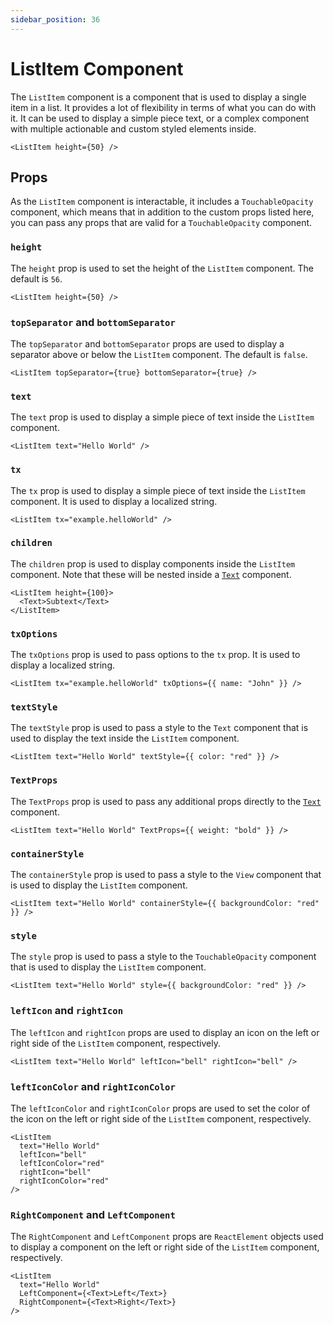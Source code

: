 ```yaml
---
sidebar_position: 36
---
```


# ListItem Component

The `ListItem` component is a component that is used to display a single item in a list. It provides a lot of flexibility in terms of what you can do with it. It can be used to display a simple piece text, or a complex component with multiple actionable and custom styled elements inside.

```tsx
<ListItem height={50} />
```

## Props

As the `ListItem` component is interactable, it includes a `TouchableOpacity` component, which means that in addition to the custom props listed here, you can pass any props that are valid for a `TouchableOpacity` component.

### `height`

The `height` prop is used to set the height of the `ListItem` component. The default is `56`.

```tsx
<ListItem height={50} />
```

### `topSeparator` and `bottomSeparator`

The `topSeparator` and `bottomSeparator` props are used to display a separator above or below the `ListItem` component. The default is `false`.

```tsx
<ListItem topSeparator={true} bottomSeparator={true} />
```

### `text`

The `text` prop is used to display a simple piece of text inside the `ListItem` component.

```tsx
<ListItem text="Hello World" />
```

### `tx`

The `tx` prop is used to display a simple piece of text inside the `ListItem` component. It is used to display a localized string.

```tsx
<ListItem tx="example.helloWorld" />
```

### `children`

The `children` prop is used to display components inside the `ListItem` component. Note that these will be nested inside a [`Text`](./Components-Text.md) component.

```tsx
<ListItem height={100}>
  <Text>Subtext</Text>
</ListItem>
```

### `txOptions`

The `txOptions` prop is used to pass options to the `tx` prop. It is used to display a localized string.

```tsx
<ListItem tx="example.helloWorld" txOptions={{ name: "John" }} />
```

### `textStyle`

The `textStyle` prop is used to pass a style to the `Text` component that is used to display the text inside the `ListItem` component.

```tsx
<ListItem text="Hello World" textStyle={{ color: "red" }} />
```

### `TextProps`

The `TextProps` prop is used to pass any additional props directly to the [`Text`](./Components-Text.md) component.

```tsx
<ListItem text="Hello World" TextProps={{ weight: "bold" }} />
```

### `containerStyle`

The `containerStyle` prop is used to pass a style to the `View` component that is used to display the `ListItem` component.

```tsx
<ListItem text="Hello World" containerStyle={{ backgroundColor: "red" }} />
```

### `style`

The `style` prop is used to pass a style to the `TouchableOpacity` component that is used to display the `ListItem` component.

```tsx
<ListItem text="Hello World" style={{ backgroundColor: "red" }} />
```

### `leftIcon` and `rightIcon`

The `leftIcon` and `rightIcon` props are used to display an icon on the left or right side of the `ListItem` component, respectively.

```tsx
<ListItem text="Hello World" leftIcon="bell" rightIcon="bell" />
```

### `leftIconColor` and `rightIconColor`

The `leftIconColor` and `rightIconColor` props are used to set the color of the icon on the left or right side of the `ListItem` component, respectively.

```tsx
<ListItem
  text="Hello World"
  leftIcon="bell"
  leftIconColor="red"
  rightIcon="bell"
  rightIconColor="red"
/>
```

### `RightComponent` and `LeftComponent`

The `RightComponent` and `LeftComponent` props are `ReactElement` objects used to display a component on the left or right side of the `ListItem` component, respectively.

```tsx
<ListItem
  text="Hello World"
  LeftComponent={<Text>Left</Text>}
  RightComponent={<Text>Right</Text>}
/>
```
